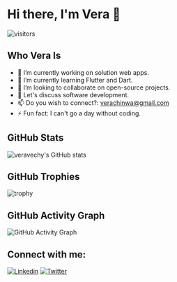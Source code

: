 # Hi there, I'm Vera 👋

![visitors](https://visitor-badge.glitch.me/badge?page_id=veravechy.veravechy)

## Who Vera Is
- 🔭 I’m currently working on solution web apps.
- 🌱 I’m currently learning Flutter and Dart.
- 👯 I’m looking to collaborate on open-source projects.
- 💬 Let's discuss software development.
- 📫 Do you wish to connect?: verachinwa@gmail.com
- ⚡ Fun fact: I can't go a day without coding.

## GitHub Stats
![veravechy's GitHub stats](https://github-readme-stats.vercel.app/api?username=veravechy&show_icons=true&theme=radical)

## GitHub Trophies
![trophy](https://github-profile-trophy.vercel.app/?username=veravechy&theme=onedark)

## GitHub Activity Graph
![GitHub Activity Graph](https://activity-graph.herokuapp.com/graph?username=veravechy&theme=react-dark)

## Connect with me:
[![Linkedin](https://img.shields.io/badge/-VeraEzejioha-blue?style=flat&logo=Linkedin&logoColor=white)](https://www.linkedin.com/in/vera-ezejioha-4037ab140/)
[![Twitter](https://img.shields.io/badge/-@VeraVechy-1ca0f1?style=flat&logo=twitter&logoColor=white)](https://twitter.com/GraphixVec72342)

<!---
VeraVechy/VeraVechy is a ✨ special ✨ repository because its `README.md` (this file) appears on your GitHub profile.
You can click the Preview link to take a look at your changes.
--->
